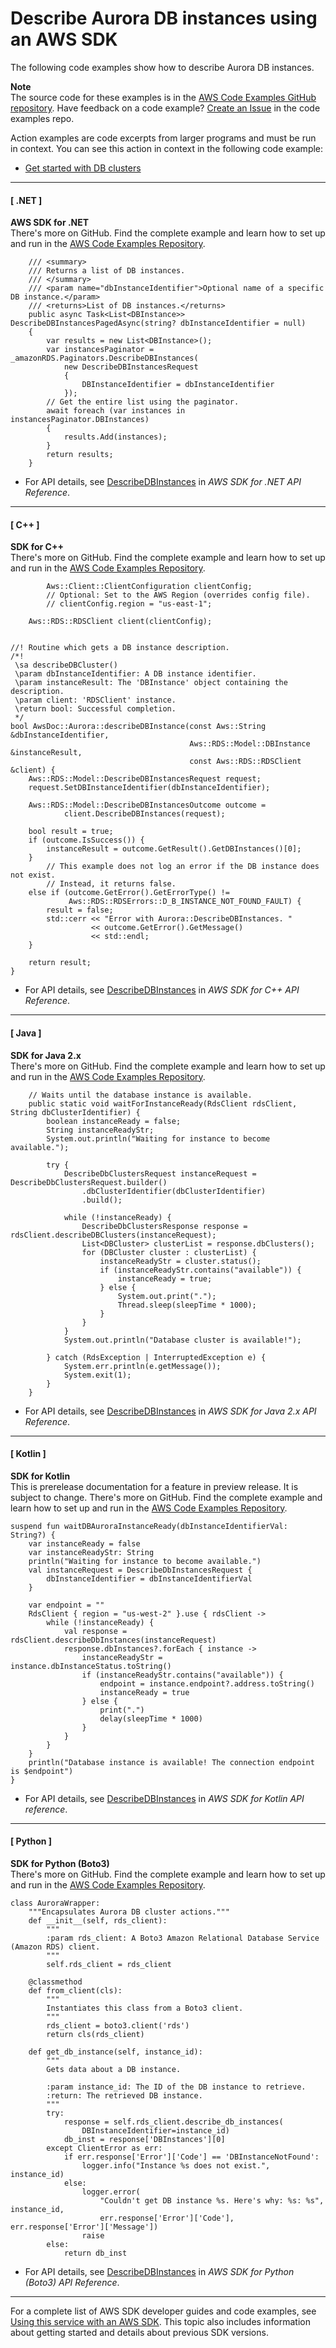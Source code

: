 # Describe Aurora DB instances using an AWS SDK<a name="example_aurora_DescribeDBInstances_section"></a>

The following code examples show how to describe Aurora DB instances\.

**Note**  
The source code for these examples is in the [AWS Code Examples GitHub repository](https://github.com/awsdocs/aws-doc-sdk-examples)\. Have feedback on a code example? [Create an Issue](https://github.com/awsdocs/aws-doc-sdk-examples/issues/new/choose) in the code examples repo\. 

Action examples are code excerpts from larger programs and must be run in context\. You can see this action in context in the following code example: 
+  [Get started with DB clusters](example_aurora_Scenario_GetStartedClusters_section.md) 

------
#### [ \.NET ]

**AWS SDK for \.NET**  
 There's more on GitHub\. Find the complete example and learn how to set up and run in the [AWS Code Examples Repository](https://github.com/awsdocs/aws-doc-sdk-examples/tree/main/dotnetv3/Aurora#code-examples)\. 
  

```
    /// <summary>
    /// Returns a list of DB instances.
    /// </summary>
    /// <param name="dbInstanceIdentifier">Optional name of a specific DB instance.</param>
    /// <returns>List of DB instances.</returns>
    public async Task<List<DBInstance>> DescribeDBInstancesPagedAsync(string? dbInstanceIdentifier = null)
    {
        var results = new List<DBInstance>();
        var instancesPaginator = _amazonRDS.Paginators.DescribeDBInstances(
            new DescribeDBInstancesRequest
            {
                DBInstanceIdentifier = dbInstanceIdentifier
            });
        // Get the entire list using the paginator.
        await foreach (var instances in instancesPaginator.DBInstances)
        {
            results.Add(instances);
        }
        return results;
    }
```
+  For API details, see [DescribeDBInstances](https://docs.aws.amazon.com/goto/DotNetSDKV3/rds-2014-10-31/DescribeDBInstances) in *AWS SDK for \.NET API Reference*\. 

------
#### [ C\+\+ ]

**SDK for C\+\+**  
 There's more on GitHub\. Find the complete example and learn how to set up and run in the [AWS Code Examples Repository](https://github.com/awsdocs/aws-doc-sdk-examples/tree/main/cpp/example_code/aurora#code-examples)\. 
  

```
        Aws::Client::ClientConfiguration clientConfig;
        // Optional: Set to the AWS Region (overrides config file).
        // clientConfig.region = "us-east-1";

    Aws::RDS::RDSClient client(clientConfig);


//! Routine which gets a DB instance description.
/*!
 \sa describeDBCluster()
 \param dbInstanceIdentifier: A DB instance identifier.
 \param instanceResult: The 'DBInstance' object containing the description.
 \param client: 'RDSClient' instance.
 \return bool: Successful completion.
 */
bool AwsDoc::Aurora::describeDBInstance(const Aws::String &dbInstanceIdentifier,
                                        Aws::RDS::Model::DBInstance &instanceResult,
                                        const Aws::RDS::RDSClient &client) {
    Aws::RDS::Model::DescribeDBInstancesRequest request;
    request.SetDBInstanceIdentifier(dbInstanceIdentifier);

    Aws::RDS::Model::DescribeDBInstancesOutcome outcome =
            client.DescribeDBInstances(request);

    bool result = true;
    if (outcome.IsSuccess()) {
        instanceResult = outcome.GetResult().GetDBInstances()[0];
    }
        // This example does not log an error if the DB instance does not exist.
        // Instead, it returns false.
    else if (outcome.GetError().GetErrorType() !=
             Aws::RDS::RDSErrors::D_B_INSTANCE_NOT_FOUND_FAULT) {
        result = false;
        std::cerr << "Error with Aurora::DescribeDBInstances. "
                  << outcome.GetError().GetMessage()
                  << std::endl;
    }

    return result;
}
```
+  For API details, see [DescribeDBInstances](https://docs.aws.amazon.com/goto/SdkForCpp/rds-2014-10-31/DescribeDBInstances) in *AWS SDK for C\+\+ API Reference*\. 

------
#### [ Java ]

**SDK for Java 2\.x**  
 There's more on GitHub\. Find the complete example and learn how to set up and run in the [AWS Code Examples Repository](https://github.com/awsdocs/aws-doc-sdk-examples/tree/main/javav2/example_code/rds#readme)\. 
  

```
    // Waits until the database instance is available.
    public static void waitForInstanceReady(RdsClient rdsClient, String dbClusterIdentifier) {
        boolean instanceReady = false;
        String instanceReadyStr;
        System.out.println("Waiting for instance to become available.");

        try {
            DescribeDbClustersRequest instanceRequest = DescribeDbClustersRequest.builder()
                .dbClusterIdentifier(dbClusterIdentifier)
                .build();

            while (!instanceReady) {
                DescribeDbClustersResponse response = rdsClient.describeDBClusters(instanceRequest);
                List<DBCluster> clusterList = response.dbClusters();
                for (DBCluster cluster : clusterList) {
                    instanceReadyStr = cluster.status();
                    if (instanceReadyStr.contains("available")) {
                        instanceReady = true;
                    } else {
                        System.out.print(".");
                        Thread.sleep(sleepTime * 1000);
                    }
                }
            }
            System.out.println("Database cluster is available!");

        } catch (RdsException | InterruptedException e) {
            System.err.println(e.getMessage());
            System.exit(1);
        }
    }
```
+  For API details, see [DescribeDBInstances](https://docs.aws.amazon.com/goto/SdkForJavaV2/rds-2014-10-31/DescribeDBInstances) in *AWS SDK for Java 2\.x API Reference*\. 

------
#### [ Kotlin ]

**SDK for Kotlin**  
This is prerelease documentation for a feature in preview release\. It is subject to change\.
 There's more on GitHub\. Find the complete example and learn how to set up and run in the [AWS Code Examples Repository](https://github.com/awsdocs/aws-doc-sdk-examples/tree/main/kotlin/services/rds#code-examples)\. 
  

```
suspend fun waitDBAuroraInstanceReady(dbInstanceIdentifierVal: String?) {
    var instanceReady = false
    var instanceReadyStr: String
    println("Waiting for instance to become available.")
    val instanceRequest = DescribeDbInstancesRequest {
        dbInstanceIdentifier = dbInstanceIdentifierVal
    }

    var endpoint = ""
    RdsClient { region = "us-west-2" }.use { rdsClient ->
        while (!instanceReady) {
            val response = rdsClient.describeDbInstances(instanceRequest)
            response.dbInstances?.forEach { instance ->
                instanceReadyStr = instance.dbInstanceStatus.toString()
                if (instanceReadyStr.contains("available")) {
                    endpoint = instance.endpoint?.address.toString()
                    instanceReady = true
                } else {
                    print(".")
                    delay(sleepTime * 1000)
                }
            }
        }
    }
    println("Database instance is available! The connection endpoint is $endpoint")
}
```
+  For API details, see [DescribeDBInstances](https://github.com/awslabs/aws-sdk-kotlin#generating-api-documentation) in *AWS SDK for Kotlin API reference*\. 

------
#### [ Python ]

**SDK for Python \(Boto3\)**  
 There's more on GitHub\. Find the complete example and learn how to set up and run in the [AWS Code Examples Repository](https://github.com/awsdocs/aws-doc-sdk-examples/tree/main/python/example_code/aurora#code-examples)\. 
  

```
class AuroraWrapper:
    """Encapsulates Aurora DB cluster actions."""
    def __init__(self, rds_client):
        """
        :param rds_client: A Boto3 Amazon Relational Database Service (Amazon RDS) client.
        """
        self.rds_client = rds_client

    @classmethod
    def from_client(cls):
        """
        Instantiates this class from a Boto3 client.
        """
        rds_client = boto3.client('rds')
        return cls(rds_client)

    def get_db_instance(self, instance_id):
        """
        Gets data about a DB instance.

        :param instance_id: The ID of the DB instance to retrieve.
        :return: The retrieved DB instance.
        """
        try:
            response = self.rds_client.describe_db_instances(
                DBInstanceIdentifier=instance_id)
            db_inst = response['DBInstances'][0]
        except ClientError as err:
            if err.response['Error']['Code'] == 'DBInstanceNotFound':
                logger.info("Instance %s does not exist.", instance_id)
            else:
                logger.error(
                    "Couldn't get DB instance %s. Here's why: %s: %s", instance_id,
                    err.response['Error']['Code'], err.response['Error']['Message'])
                raise
        else:
            return db_inst
```
+  For API details, see [DescribeDBInstances](https://docs.aws.amazon.com/goto/boto3/rds-2014-10-31/DescribeDBInstances) in *AWS SDK for Python \(Boto3\) API Reference*\. 

------

For a complete list of AWS SDK developer guides and code examples, see [Using this service with an AWS SDK](CHAP_Tutorials.md#sdk-general-information-section)\. This topic also includes information about getting started and details about previous SDK versions\.